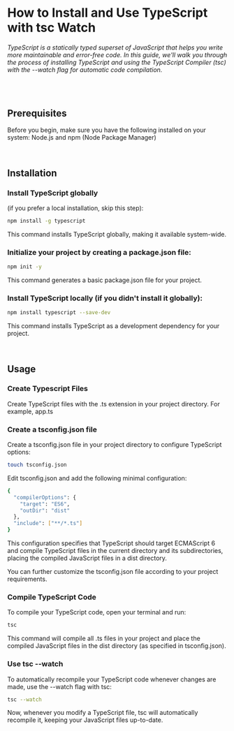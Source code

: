 # How to Install and Use TypeScript with tsc Watch

###### TypeScript is a statically typed superset of JavaScript that helps you write more maintainable and error-free code. In this guide, we'll walk you through the process of installing TypeScript and using the TypeScript Compiler (tsc) with the --watch flag for automatic code compilation.

<br/>

## Prerequisites

Before you begin, make sure you have the following installed on your system:
Node.js and npm (Node Package Manager)

<br/>

## Installation

### Install TypeScript globally

(if you prefer a local installation, skip this step):

```bash
npm install -g typescript
```

This command installs TypeScript globally, making it available system-wide.

### Initialize your project by creating a package.json file:

```bash
npm init -y
```

This command generates a basic package.json file for your project.

### Install TypeScript locally (if you didn't install it globally):

```bash
npm install typescript --save-dev
```

This command installs TypeScript as a development dependency for your project.

<br/>

## Usage

### Create Typescript Files

Create TypeScript files with the .ts extension in your project directory. For example, app.ts

### Create a tsconfig.json file

Create a tsconfig.json file in your project directory to configure TypeScript options:

```bash
touch tsconfig.json
```

Edit tsconfig.json and add the following minimal configuration:

```bash
{
  "compilerOptions": {
    "target": "ES6",
    "outDir": "dist"
  },
  "include": ["**/*.ts"]
}
```

This configuration specifies that TypeScript should target ECMAScript 6 and compile TypeScript files in the current directory and its subdirectories, placing the compiled JavaScript files in a dist directory.

You can further customize the tsconfig.json file according to your project requirements.

### Compile TypeScript Code

To compile your TypeScript code, open your terminal and run:

```bash
tsc
```

This command will compile all .ts files in your project and place the compiled JavaScript files in the dist directory (as specified in tsconfig.json).

### Use tsc --watch

To automatically recompile your TypeScript code whenever changes are made, use the --watch flag with tsc:

```bash
tsc --watch
```

Now, whenever you modify a TypeScript file, tsc will automatically recompile it, keeping your JavaScript files up-to-date.
